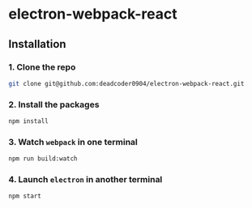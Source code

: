 # electron-webpack-react

## Installation

### 1. Clone the repo

```bash
git clone git@github.com:deadcoder0904/electron-webpack-react.git
```

### 2. Install the packages

```bash
npm install
```

### 3. Watch `webpack` in one terminal

```bash
npm run build:watch
```

### 4. Launch `electron` in another terminal

```bash
npm start
```
